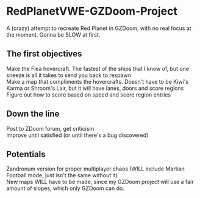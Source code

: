 # RedPlanetVWE-GZDoom-Project
A (crazy) attempt to recreate Red Planet in GZDoom, with no real focus at the moment. Gonna be SLOW at first.

## The first objectives
Make the Flea hovercraft. The fastest of the ships that I know of, but one sneeze is all it takes to send you back to respawn<br>
Make a map that compliments the hovercrafts. Doesn't have to be Kiwi's Karma or Shroom's Lair, but it will have lanes, doors and score regions<br>
Figure out how to score based on speed and score region entries<br>

## Down the line
Post to ZDoom forum, get criticism<br>
Improve until satisfied (or until there's a bug discovered)<br>

## Potentials
Zandronum version for proper multiplayer chaos (WILL include Martian Football mode, just isn't the same without it)<br>
New maps WILL have to be made, since my GZDoom project will use a fair amount of slopes, which only GZDoom can do.<br>

